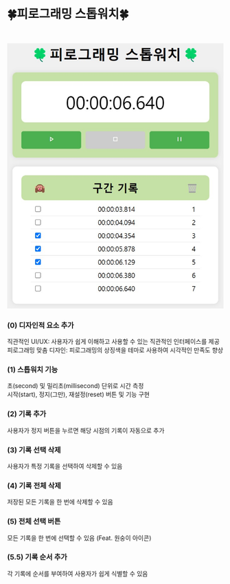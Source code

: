 # 🍀피로그래밍 스톱워치🍀
<br>

![Alt text](./images.jpg)

### (0) 디자인적 요소 추가
직관적인 UI/UX: 사용자가 쉽게 이해하고 사용할 수 있는 직관적인 인터페이스를 제공 <br>
피로그래밍 맞춤 디자인: 피로그래밍의 상징색을 테마로 사용하여 시각적인 만족도 향상

### (1) 스톱워치 기능
초(second) 및 밀리초(millisecond) 단위로 시간 측정 <br>
시작(start), 정지(그만), 재설정(reset) 버튼 및 기능 구현

### (2) 기록 추가
사용자가 정지 버튼을 누르면 해당 시점의 기록이 자동으로 추가

### (3) 기록 선택 삭제
사용자가 특정 기록을 선택하여 삭제할 수 있음

### (4) 기록 전체 삭제
저장된 모든 기록을 한 번에 삭제할 수 있음

### (5) 전체 선택 버튼
모든 기록을 한 번에 선택할 수 있음 (Feat. 원숭이 아이콘)

### (5.5) 기록 순서 추가
각 기록에 순서를 부여하여 사용자가 쉽게 식별할 수 있음